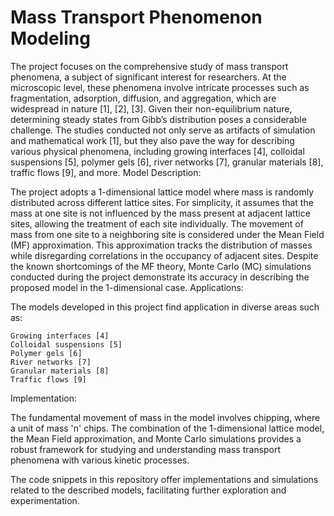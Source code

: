 # Mass Transport Phenomenon Modeling

The project focuses on the comprehensive study of mass transport phenomena, a subject of significant interest for researchers. At the microscopic level, these phenomena involve intricate processes such as fragmentation, adsorption, diffusion, and aggregation, which are widespread in nature [1], [2], [3]. Given their non-equilibrium nature, determining steady states from Gibb’s distribution poses a considerable challenge. The studies conducted not only serve as artifacts of simulation and mathematical work [1], but they also pave the way for describing various physical phenomena, including growing interfaces [4], colloidal suspensions [5], polymer gels [6], river networks [7], granular materials [8], traffic flows [9], and more.
Model Description:

The project adopts a 1-dimensional lattice model where mass is randomly distributed across different lattice sites. For simplicity, it assumes that the mass at one site is not influenced by the mass present at adjacent lattice sites, allowing the treatment of each site individually. The movement of mass from one site to a neighboring site is considered under the Mean Field (MF) approximation. This approximation tracks the distribution of masses while disregarding correlations in the occupancy of adjacent sites. Despite the known shortcomings of the MF theory, Monte Carlo (MC) simulations conducted during the project demonstrate its accuracy in describing the proposed model in the 1-dimensional case.
Applications:

The models developed in this project find application in diverse areas such as:

    Growing interfaces [4]
    Colloidal suspensions [5]
    Polymer gels [6]
    River networks [7]
    Granular materials [8]
    Traffic flows [9]

Implementation:

The fundamental movement of mass in the model involves chipping, where a unit of mass 'n' chips. The combination of the 1-dimensional lattice model, the Mean Field approximation, and Monte Carlo simulations provides a robust framework for studying and understanding mass transport phenomena with various kinetic processes.

The code snippets in this repository offer implementations and simulations related to the described models, facilitating further exploration and experimentation.